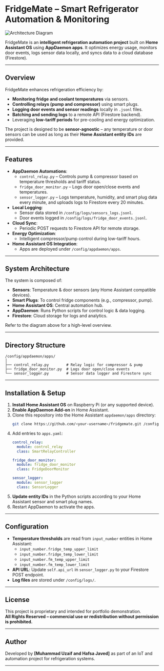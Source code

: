 
# FridgeMate – Smart Refrigerator Automation & Monitoring

![Architecture Diagram](A_flowchart_in_the_image_illustrates_a_smart_refri.png)

FridgeMate is an **intelligent refrigeration automation project** built on **Home Assistant OS** using **AppDaemon apps**. It optimizes energy usage, monitors door events, logs sensor data locally, and syncs data to a cloud database (Firestore).

---

## **Overview**

FridgeMate enhances refrigeration efficiency by:
- **Monitoring fridge and coolant temperatures** via sensors.
- **Controlling relays (pump and compressor)** using smart plugs.
- **Logging door events and sensor readings** locally in `.jsonl` files.
- **Batching and sending logs** to a remote API (Firestore backend).
- Leveraging **low-tariff periods** for pre-cooling and energy optimization.

The project is designed to be **sensor-agnostic** – any temperature or door sensors can be used as long as their **Home Assistant entity IDs** are provided.

---

## **Features**
- **AppDaemon Automations**:
  - `control_relay.py` – Controls pump & compressor based on temperature thresholds and tariff status.
  - `fridge_door_monitor.py` – Logs door open/close events and temperatures.
  - `sensor_logger.py` – Logs temperature, humidity, and smart plug data every minute, and uploads logs to Firestore every 20 minutes.
- **Local Logging**:
  - Sensor data stored in `/config/logs/sensors_logs.jsonl`.
  - Door events logged in `/config/logs/fridge_door_events.jsonl`.
- **Cloud Sync**:
  - Periodic POST requests to Firestore API for remote storage.
- **Energy Optimization**:
  - Intelligent compressor/pump control during low-tariff hours.
- **Home Assistant OS Integration**:
  - Apps are deployed under `/config/appdaemon/apps`.

---

## **System Architecture**

The system is composed of:
- **Sensors**: Temperature & door sensors (any Home Assistant compatible devices).
- **Smart Plugs**: To control fridge components (e.g., compressor, pump).
- **Home Assistant OS**: Central automation hub.
- **AppDaemon**: Runs Python scripts for control logic & data logging.
- **Firestore**: Cloud storage for logs and analytics.

Refer to the diagram above for a high-level overview.

---

## **Directory Structure**

```
/config/appdaemon/apps/
│
├── control_relay.py        # Relay logic for compressor & pump
├── fridge_door_monitor.py  # Logs door open/close events
└── sensor_logger.py        # Sensor data logger and Firestore sync
```

---

## **Installation & Setup**

1. **Install Home Assistant OS** on Raspberry Pi (or any supported device).
2. **Enable AppDaemon Add-on** in Home Assistant.
3. Clone this repository into the Home Assistant `appdaemon/apps` directory:
   ```bash
   git clone https://github.com/<your-username>/fridgemate.git /config/appdaemon/apps/fridgemate
   ```
4. Add entries to `apps.yaml`:
   ```yaml
   control_relay:
     module: control_relay
     class: SmartRelayController

   fridge_door_monitor:
     module: fridge_door_monitor
     class: FridgeDoorMonitor

   sensor_logger:
     module: sensor_logger
     class: SensorLogger
   ```
5. **Update entity IDs** in the Python scripts according to your Home Assistant sensor and smart plug names.
6. Restart AppDaemon to activate the apps.

---

## **Configuration**

- **Temperature thresholds** are read from `input_number` entities in Home Assistant:
  - `input_number.fridge_temp_upper_limit`
  - `input_number.fridge_temp_lower_limit`
  - `input_number.fm_temp_upper_limit`
  - `input_number.fm_temp_lower_limit`
- **API URL**: Update `self.api_url` in `sensor_logger.py` to your Firestore POST endpoint.
- **Log files** are stored under `/config/logs/`.


---



## **License**
This project is proprietary and intended for portfolio demonstration.  
**All Rights Reserved – commercial use or redistribution without permission is prohibited.**

---

## **Author**
Developed by **[Muhammad Uzaif and Hafsa Javed]** as part of an IoT and automation project for refrigeration systems.

---
